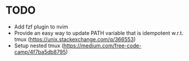# TODO

- Add fzf plugin to nvim
- Provide an easy way to update PATH variable that is idempotent w.r.t. tmux (https://unix.stackexchange.com/q/366553)
- Setup nested tmux (https://medium.com/free-code-camp/4f7ba5db8795)


